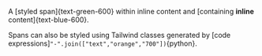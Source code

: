 A [styled span]{text-green-600} within inline content and [containing **inline** content]{text-blue-600}.

Spans can also be styled using Tailwind classes generated by [code expressions]`"-".join(["text","orange","700"])`{python}.
